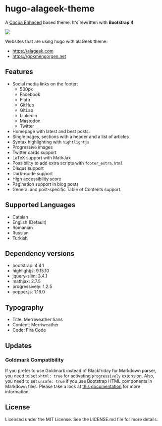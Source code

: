 # hugo-alageek-theme
A [Cocoa Enhaced](https://github.com/mtn/cocoa-eh-hugo-theme) based theme. It's rewritten with **Bootstrap 4**.

![](/images/screenshot.png)

Websites that are using hugo with alaGeek theme:

* https://alageek.com
* https://gokmengorgen.net

## Features

* Social media links on the footer:
    - 500px
    - Facebook
    - Flattr
    - GitHub
    - GitLab
    - Linkedin
    - Mastodon
    - Twitter
* Homepage with latest and best posts.
* Single pages, sections with a header and a list of articles
* Syntax highlighting with `hightlightjs`
* Progressive images
* Twitter cards support
* LaTeX support with MathJax
* Possibility to add extra scripts with `footer_extra.html`
* Disqus support
* Dark-mode support
* High accessibility score
* Pagination support in blog posts
* General and post-specific Table of Contents support.

## Supported Languages

* Catalan
* English (Default)
* Romanian
* Russian
* Turkish

## Dependency versions

* bootstrap: 4.4.1
* highlightjs: 9.15.10
* jquery-slim: 3.4.1
* mathjax: 2.7.5
* progressively: 1.2.5
* popper.js: 1.16.0

## Typography

* Title: Merriweather Sans
* Content: Merriweather
* Code: Fira Code

## Updates

### Goldmark Compatibility

If you prefer to use Goldmark instead of Blackfriday for Markdown parser, you
need to set `xhtml: true` for activating `progressively` extension. Also, you
need to set `unsafe: true` if you use Bootstrap HTML components in Markdown
files. Please take a look at [this
documentation](https://gohugo.io/getting-started/configuration-markup/) for more
information.

## License

Licensed under the MIT License. See the LICENSE.md file for more details.
